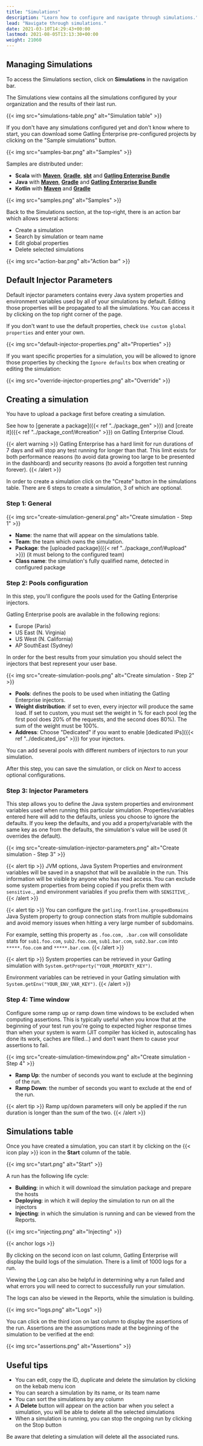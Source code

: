 ```yaml
---
title: "Simulations"
description: "Learn how to configure and navigate through simulations."
lead: "Navigate through simulations."
date: 2021-03-10T14:29:43+00:00
lastmod: 2021-08-05T13:13:30+00:00
weight: 21060
---
```


## Managing Simulations

To access the Simulations section, click on **Simulations** in the navigation bar.

The Simulations view contains all the simulations configured by your organization and the results of their last run.

{{< img src="simulations-table.png" alt="Simulation table" >}}

If you don't have any simulations configured yet and don't know where to start, you can download some Gatling Enterprise pre-configured projects by clicking on the "Sample simulations" button.

{{< img src="samples-bar.png" alt="Samples" >}}

Samples are distributed under:
- **Scala** with [**Maven**](https://github.com/gatling/gatling-maven-plugin-demo-scala), [**Gradle**](https://github.com/gatling/gatling-gradle-plugin-demo-scala), [**sbt**](https://github.com/gatling/gatling-sbt-plugin-demo) and [**Gatling Enterprise Bundle**](https://gatling.io/open-source/#downloadgatling)
- **Java** with [**Maven**](https://github.com/gatling/gatling-maven-plugin-demo-java), [**Gradle**](https://github.com/gatling/gatling-gradle-plugin-demo-java) and [**Gatling Enterprise Bundle**](https://gatling.io/open-source/#downloadgatling)
- **Kotlin** with [**Maven**](https://github.com/gatling/gatling-maven-plugin-demo-kotlin) and [**Gradle**](https://github.com/gatling/gatling-gradle-plugin-demo-kotlin)

{{< img src="samples.png" alt="Samples" >}}

Back to the Simulations section, at the top-right, there is an action bar which allows several actions:

- Create a simulation
- Search by simulation or team name
- Edit global properties
- Delete selected simulations

{{< img src="action-bar.png" alt="Action bar" >}}

## Default Injector Parameters

Default injector parameters contains every Java system properties and environment variables used by all of your simulations by default.
Editing those properties will be propagated to all the simulations. You can access it by clicking on the top right corner of the page.

If you don't want to use the default properties, check `Use custom global properties` and enter your own.

{{< img src="default-injector-properties.png" alt="Properties" >}}

If you want specific properties for a simulation, you will be allowed to ignore those properties by checking the `Ignore defaults` box when creating or editing the simulation:

{{< img src="override-injector-properties.png" alt="Override" >}}

## Creating a simulation

You have to upload a package first before creating a simulation.

See how to [generate a package]({{< ref "../package_gen" >}}) and [create it]({{< ref "../package_conf/#creation" >}}) on Gatling Enterprise Cloud.

{{< alert warning >}}
Gatling Enterprise has a hard limit for run durations of 7 days and will stop any test running for longer than that.
This limit exists for both performance reasons (to avoid data growing too large to be presented in the dashboard) and security
reasons (to avoid a forgotten test running forever).
{{< /alert >}}

In order to create a simulation click on the "Create" button in the simulations table. There are 6 steps to create a simulation, 3 of which are optional.

### Step 1: General

{{< img src="create-simulation-general.png" alt="Create simulation - Step 1" >}}

- **Name**: the name that will appear on the simulations table.
- **Team**: the team which owns the simulation.
- **Package**: the [uploaded package]({{< ref "../package_conf/#upload" >}}) (it must belong to the configured team)
- **Class name**: the simulation's fully qualified name, detected in configured package

### Step 2: Pools configuration

In this step, you'll configure the pools used for the Gatling Enterprise injectors.

Gatling Enterprise pools are available in the following regions:

- Europe (Paris)
- US East (N. Virginia)
- US West (N. California)
- AP SouthEast (Sydney)

In order for the best results from your simulation you should select the injectors that best represent your user base.

{{< img src="create-simulation-pools.png" alt="Create simulation - Step 2" >}}

- **Pools**: defines the pools to be used when initiating the Gatling Enterprise injectors.
- **Weight distribution**: if set to even, every injector will produce the same load. If set to custom, you must set the weight in % for each pool (eg the first pool does 20% of the requests, and the second does 80%). The sum of the weight must be 100%.
- **Address**: Choose "Dedicated" if you want to enable [dedicated IPs]({{< ref "../dedicated_ips" >}}) for your injectors.

You can add several pools with different numbers of injectors to run your simulation.

After this step, you can save the simulation, or click on *Next* to access optional configurations.

### Step 3: Injector Parameters

This step allows you to define the Java system properties and environment variables used when running this particular simulation. Properties/variables entered here will add to the defaults, unless you choose to ignore the defaults. If you keep the defaults, and you add a property/variable with the same key as one from the defaults, the simulation's value will be used (it overrides the default).

{{< img src="create-simulation-injector-parameters.png" alt="Create simulation - Step 3" >}}

{{< alert tip >}}
JVM options, Java System Properties and environment variables will be saved in a snapshot that will be available in the run. This information will be visible by anyone who has read access.
You can exclude some system properties from being copied if you prefix them with `sensitive.`, and environment variables if you prefix them with `SENSITIVE_`.
{{< /alert >}}

{{< alert tip >}}
You can configure the `gatling.frontline.groupedDomains` Java System property to group connection stats from multiple subdomains and avoid memory issues when hitting a very large number of subdomains.

For example, setting this property as `.foo.com, .bar.com` will consolidate stats for `sub1.foo.com`, `sub2.foo.com`, `sub1.bar.com`, `sub2.bar.com` into `*****.foo.com` and `*****.bar.com`.
{{< /alert >}}

{{< alert tip >}}
System properties can be retrieved in your Gatling simulation with `System.getProperty("YOUR_PROPERTY_KEY")`.

Environment variables can be retrieved in your Gatling simulation with `System.getEnv("YOUR_ENV_VAR_KEY")`.
{{< /alert >}}


### Step 4: Time window

Configure some ramp up or ramp down time windows to be excluded when computing assertions. This is typically useful when you know that at the beginning of your test run you're going to expected higher response times than when your system is warm (JIT compiler has kicked in, autoscaling has done its work, caches are filled...) and don’t want them to cause your assertions to fail.

{{< img src="create-simulation-timewindow.png" alt="Create simulation - Step 4" >}}

- **Ramp Up**: the number of seconds you want to exclude at the beginning of the run.
- **Ramp Down**: the number of seconds you want to exclude at the end of the run.

{{< alert tip >}}
Ramp up/down parameters will only be applied if the run duration is longer than the sum of the two.
{{< /alert >}}

## Simulations table

Once you have created a simulation, you can start it by clicking on the {{< icon play >}} icon in the **Start** column of the table.

{{< img src="start.png" alt="Start" >}}

A run has the following life cycle:

- **Building**: in which it will download the simulation package and prepare the hosts
- **Deploying**: in which it will deploy the simulation to run on all the injectors
- **Injecting**: in which the simulation is running and can be viewed from the Reports. 

{{< img src="injecting.png" alt="Injecting" >}}

{{< anchor logs >}}

By clicking on the second icon on last column, Gatling Enterprise will display the build logs of the simulation. There is a limit of 1000 logs for a run.

Viewing the Log can also be helpful in determining why a run failed and what errors you will need to correct to successfully run your simulation.

The logs can also be viewed in the Reports, while the simulation is building.

{{< img src="logs.png" alt="Logs" >}}

You can click on the third icon on last column to display the assertions of the run.
Assertions are the assumptions made at the beginning of the simulation to be verified at the end:

{{< img src="assertions.png" alt="Assertions" >}}

## Useful tips

- You can edit, copy the ID, duplicate and delete the simulation by clicking on the kebab menu icon
- You can search a simulation by its name, or its team name
- You can sort the simulations by any column
- A **Delete** button will appear on the action bar when you select a simulation, you will be able to delete all the selected simulations
- When a simulation is running, you can stop the ongoing run by clicking on the Stop button

Be aware that deleting a simulation will delete all the associated runs.
